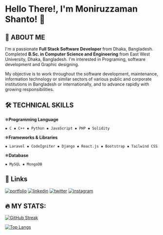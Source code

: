 # Hello There!, I'm Moniruzzaman Shanto! 👋

## 🚀 ABOUT ME
I'm a passionate **Full Stack Software Developer** from Dhaka, Bangladesh. Completed **B.Sc. in Computer Science and Engineering** from East West University, Dhaka, Bangladesh. I'm interested in Programing, software development and Graphic designing.

My objective is to work throughout the software development, maintenance, information technology or similar sectors of various public and corporate institutions in Bangladesh or internationally, and to advance rapidly with growing responsibilities.

## 🛠 TECHNICAL SKILLS
❄**Programming Language**

    ▪ C ▪ C++ ▪ Python ▪ JavaScript ▪ PHP ▪ Solidity

❄**Frameworks & Libraries**

    ▪ Laravel ▪ CodeIgniter ▪ Django ▪ React.js ▪ Bootstrap ▪ Tailwind CSS

❄**Database**

    ▪ MySQL ▪ MongoDB
 
## 🔗 Links
[![portfolio](https://img.shields.io/badge/my_portfolio-blueviolet?style=for-the-badge&logo=ko-fi&logoColor=white)](https://mzshanto.epizy.com)
[![linkedin](https://img.shields.io/badge/linkedin-0A66C2?style=for-the-badge&logo=linkedin&logoColor=white)](https://www.linkedin.com/in/mzshanto1234)
[![twitter](https://img.shields.io/badge/twitter-1DA1F2?style=for-the-badge&logo=twitter&logoColor=white)](https://twitter.com/mzshanto)
[![instagram](https://img.shields.io/badge/Instagram-red?style=for-the-badge&logo=Instagram&logoColor=white)](https://www.instagram.com/shaantoo_/)

## &#128293; MY STATS:
[![GitHub Streak](http://github-readme-streak-stats.herokuapp.com?user=Shanto75&theme=dark&background=000000)](https://git.io/streak-stats)

[![Top Langs](https://github-readme-stats.vercel.app/api/top-langs/?username=Shanto75&layout=compact&theme=vision-friendly-dark)](https://github.com/anuraghazra/github-readme-stats)
